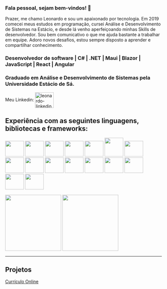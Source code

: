 ### Fala pessoal, sejam bem-vindos! 🤘


Prazer, me chamo Leonardo e sou um apaixonado por tecnologia.
Em 2019 comecei meus estudos em programação, cursei Análise e Desenvolvimento de Sistemas na Estácio, e desde lá venho aperfeiçoando minhas Skills de desenvolvedor.
Sou bem comunicativo o que me ajuda bastante a trabalhar em equipe. Adoro novos desafios, estou sempre disposto a aprender e compartilhar conhecimento.

 

### Desenvolvedor de software | C# | .NET | Maui | Blazor | JavaScript | React | Angular

 

### Graduado em Análise e Desenvolvimento de Sistemas pela Universidade Estácio de Sá.

 
<div style="display: inline-block">
Meu Linkedin:
<a href="https://www.linkedin.com/in/leo-campos-a6113534/" target="_blank">
<img align="center" alt="leonardo-linkedin" height="50" width="60" src="https://cdn.jsdelivr.net/gh/devicons/devicon/icons/linkedin/linkedin-original.svg"/>
</a>
</div>

 

## Experiência com as seguintes linguagens, bibliotecas e frameworks:
<img src="https://cdn.jsdelivr.net/gh/devicons/devicon/icons/csharp/csharp-original.svg" height="50" width="60"></img>
<img src="https://cdn.jsdelivr.net/gh/devicons/devicon/icons/dotnetcore/dotnetcore-original.svg" height="50" width="60"></img>
<img src="https://cdn.jsdelivr.net/gh/devicons/devicon/icons/microsoftsqlserver/microsoftsqlserver-plain-wordmark.svg" height="50" width="60"></img>
<img src="https://cdn.jsdelivr.net/gh/devicons/devicon/icons/mysql/mysql-plain-wordmark.svg" height="50" width="60"></img>
<img src="https://cdn.jsdelivr.net/gh/devicons/devicon/icons/mongodb/mongodb-original-wordmark.svg" height="50" width="60"></img>
<img src="https://devblogs.microsoft.com/dotnet/wp-content/uploads/sites/10/2019/04/BrandBlazor_big_with_border.png" height="60" width="60"></img>
<img src="https://raw.githubusercontent.com/MahmudX/awesome-maui/main/dotnet_bot.svg" height="50" width="60"></img>
<img src="https://cdn.jsdelivr.net/gh/devicons/devicon/icons/docker/docker-original-wordmark.svg" height="50" width="60"></img>
<img src="https://cdn.jsdelivr.net/gh/devicons/devicon/icons/bootstrap/bootstrap-plain-wordmark.svg" height="50" width="60"></img>
<img src="https://cdn.jsdelivr.net/gh/devicons/devicon/icons/typescript/typescript-original.svg" height="50" width="60"></img>
<img src="https://cdn.jsdelivr.net/gh/devicons/devicon/icons/react/react-original-wordmark.svg" height="50" width="60"></img>
<img src="https://cdn.jsdelivr.net/gh/devicons/devicon/icons/angularjs/angularjs-original.svg" height="50" width="60"></img>
<img src="https://cdn.jsdelivr.net/gh/devicons/devicon/icons/javascript/javascript-original.svg" height="50" width="60"></img>
<img src="https://cdn.jsdelivr.net/gh/devicons/devicon/icons/jquery/jquery-original-wordmark.svg" height="50" width="60"></img>
<img src="https://cdn.jsdelivr.net/gh/devicons/devicon/icons/html5/html5-original-wordmark.svg" height="50" width="60"></img>
<img src="https://cdn.jsdelivr.net/gh/devicons/devicon/icons/css3/css3-original-wordmark.svg" height="50" width="60"></img>

 

<div>
    <a href="https://github.com/Leopcampos"></a>
    <img height="180em" src="https://github-readme-stats.vercel.app/api?username=Leopcampos&theme=transparent&show_icons=true"/>
    <img height="180em" src="https://github-readme-stats.vercel.app/api/top-langs/?username=Leopcampos&layout=compact&theme=transparent"/>
</div>


<hr/>

## Projetos
<div>
<a href="https://leopcampos.github.io/Curriculo/">Currículo Online</a>
</div>
